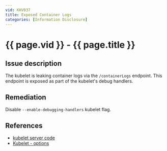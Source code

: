 ```yaml
---
vid: KHV037
title: Exposed Container Logs
categories: [Information Disclosure]
---
```


# {{ page.vid }} - {{ page.title }}

## Issue description

The kubelet is leaking container logs via the `/containerLogs` endpoint. This endpoint is exposed as part of the kubelet's debug handlers.


## Remediation

Disable `--enable-debugging-handlers` kubelet flag.

## References

- [kubelet server code](https://github.com/kubernetes/kubernetes/blob/4a6935b31fcc4d1498c977d90387e02b6b93288f/pkg/kubelet/server/server.go)
- [Kubelet - options](https://kubernetes.io/docs/reference/command-line-tools-reference/kubelet/#options)